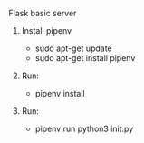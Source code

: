 Flask basic server

1. Install pipenv

    * sudo apt-get update
    * sudo apt-get install pipenv

2. Run: 
    
    * pipenv install

3. Run:
    * pipenv run python3 init.py
    